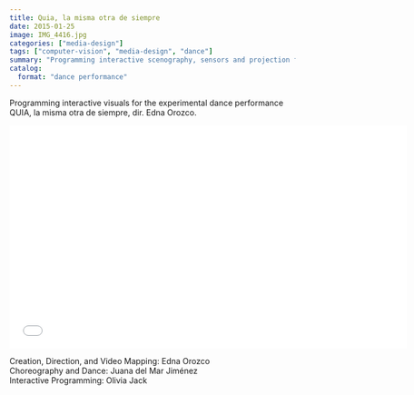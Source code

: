 ```yaml
---
title: Quia, la misma otra de siempre
date: 2015-01-25
image: IMG_4416.jpg
categories: ["media-design"]
tags: ["computer-vision", "media-design", "dance"]
summary: "Programming interactive scenography, sensors and projection for the experimental dance performance QUIA, la misma otra de siempre, directed by Edna Orozco."
catalog:
  format: "dance performance"
---
```


<span class="more"></span>
Programming interactive visuals for the experimental dance performance QUIA, la misma otra de siempre, dir. Edna Orozco.

<iframe src="//player.vimeo.com/video/98344163?title=0&amp;byline=0&amp;portrait=0&amp;color=ffffff&amp;autoplay=1&amp;loop=1" width="700" height="393" frameborder="0" webkitallowfullscreen mozallowfullscreen allowfullscreen></iframe>

Creation, Direction, and Video Mapping: Edna Orozco </br>
Choreography and Dance: Juana del Mar Jiménez </br>
Interactive Programming: Olivia Jack
